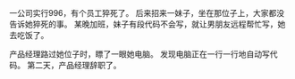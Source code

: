 一公司实行996，有个员工猝死了。
后来招来一妹子，坐在那位子上，大家都没告诉她猝死的事。
某晚加班，妹子有段代码不会写，就让男朋友远程帮忙写，她去吃饭了。

产品经理路过她位子时，瞟了一眼她电脑。
发现电脑正在一行一行地自动写代码。
第二天，产品经理辞职了。
